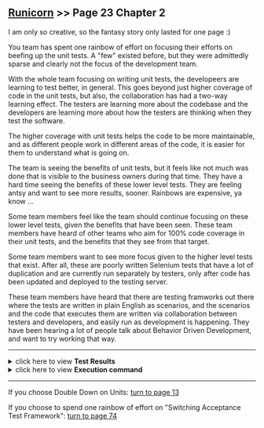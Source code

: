 ## [Runicorn](../page-0/README.md) >> Page 23 Chapter 2

I am only so creative, so the fantasy story only lasted for one page :)

You team has spent one rainbow of effort on focusing their efforts on beefing up the unit tests.  A "few" existed before, but they were admittedly sparse and clearly not the focus of the development team.

With the whole team focusing on writing unit tests, the developeers are learning to test better, in general.  This goes beyond just higher coverage of code in the unit tests, but also, the collaboration has had a two-way learning effect.  The testers are learning more about the codebase and the developers are learning more about how the testers are thinking when they test the software.

The higher coverage with unit tests helps the code to be more maintainable, and as different people work in different areas of the code, it is easier for them to understand what is going on.

The team is seeing the benefits of unit tests, but it feels like not much was done that is visible to the business owners during that time. They have a hard time seeing the benefits of these lower level tests. They are feeling antsy and want to see more results, sooner.  Rainbows are expensive, ya know ...

Some team members feel like the team should continue focusing on these lower level tests, given the benefits that have been seen.  These team members have heard of other teams who aim for 100% code coverage in their unit tests, and the benefits that they see from that target.

Some team members want to see more focus given to the higher level tests that exist. After all, these are poorly written Selenium tests that have a lot of duplication and are currently run separately by testers, only after code has been updated and deployed to the testing server.  

These team members have heard that there are testing framworks out there where the tests are written in plain English as scenarios, and the scenarios and the code that executes them are written via collaboration between testers and developers, and easily run as development is happening.  They have been hearing a lot of people talk about Behavior Driven Development, and want to try working that way.


<hr>

<details>
    <summary>click here to view <b>Test Results</b></summary>
    <img width="33%" src="assets/results.png"/>
</details>

<details>
    <summary>click here to view <b>Execution command</b></summary>

    ./execute.sh
</details>

<hr>

If you choose Double Down on Units: [turn to page 13](../page-13/README.md)

If you choose to spend one rainbow of effort on "Switching Acceptance Test Framework": [turn to page 74](../page-74/README.md)